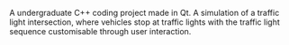 A undergraduate C++ coding project made in Qt. A simulation of a traffic light intersection, where vehicles stop at traffic lights with the traffic light sequence customisable through user interaction. 
